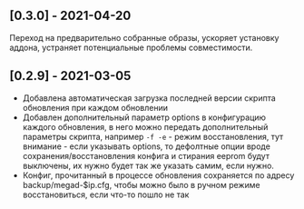 ## [0.3.0] - 2021-04-20
Переход на предварительно собранные образы, ускоряет установку аддона, устраняет потенциальные проблемы совместимости.

## [0.2.9] - 2021-03-05
- Добавлена автоматическая загрузка последней версии скрипта обновления при каждом обновлении
- Добавлен дополнительный параметр options в конфигурацию каждого обновления, 
  в него можно передать дополнительный параметры скрипта, например `-f -e` - режим восстановления, 
  тут внимание - если указывать options, то дефолтные опции вроде сохранения/восстановления конфига и стирания eeprom 
  будут выключены, их нужно будет так же указать самим, если нужно.
- Конфиг, прочитанный в процессе обновления сохраняется по адресу backup/megad-$ip.cfg, чтобы можно было в ручном режиме восстановиться, если что-то пошло не так
